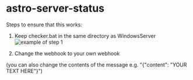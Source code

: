 # astro-server-status

Steps to ensure that this works:
1. Keep checker.bat in the same directory as WindowsServer
![example of step 1](https://files.catbox.moe/vfxhr5.png)

2. Change the webhook to your own webhook  

(you can also change the contents of the message e.g. "{\"content\": \"YOUR TEXT HERE\"}")